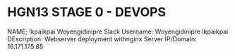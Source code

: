 # HGN13 STAGE 0 - DEVOPS 
NAME; Ikpaikpai Woyengidinipre 
Slack Username: Woyengidinipre Ikpaikpai
DEscription: Webserver deployment withnginx
Server IP/Domain: 16.171.175.85
